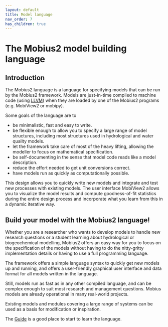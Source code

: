 ```yaml
---
layout: default
title: Model language
nav_order: 7
has_children: true
---
```


# The Mobius2 model building language

## Introduction

The Mobius2 language is a language for specifying models that can be run by the Mobius2 framework. Models are just-in-time compiled to machine code (using [LLVM](https://llvm.org/)) when they are loaded by one of the Mobius2 programs (e.g. MobiView2 or mobipy).

Some goals of the language are to
- be minimalistic, fast and easy to write.
- be flexible enough to allow you to specify a large range of model structures, including most structures used in hydrological and water quality models.
- let the framework take care of most of the heavy lifting, allowing the modeller to focus on mathematical specification.
- be self-documenting in the sense that model code reads like a model description.
- reduce the effort needed to get unit conversions correct.
- have models run as quickly as computationally possible.

This design allows you to quickly write new models and integrate and test new processes with existing models. The user interface MobiView2 allows you to visualize the model results and compute goodness-of-fit statistics during the entire design process and incorporate what you learn from this in a dynamic iterative way.

## Build your model with the Mobius2 language!

Whether you are a researcher who wants to develop models to handle new research questions or a student learning about hydrological or biogeochemical modelling, Mobius2 offers an easy way for you to focus on the specification of the models without having to do the nitty-gritty implementation details or having to use a full programming language.

The framework offers a simple language syntax to quickly get new models up and running, and offers a user-friendly graphical user interface and data format for all models written in the language.

Still, models run as fast as in any other compiled language, and can be complex enough to suit most research and management questions. Mobius models are already operational in many real-world projects.

Existing models and modules covering a large range of systems can be used as a basis for modification or inspiration.

The [Guide](guide.html) is a good place to start to learn the language.